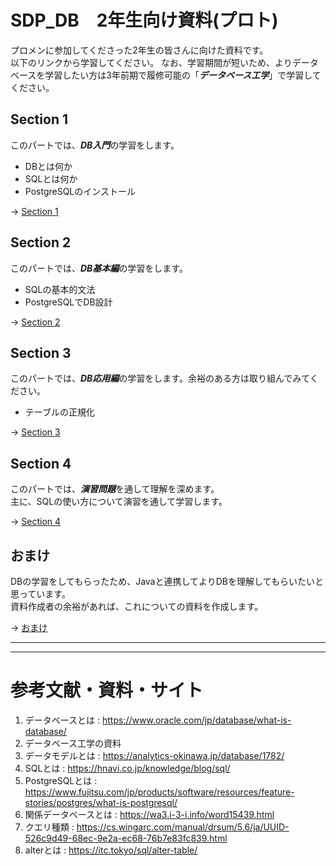# SDP_DB　2年生向け資料(プロト)
プロメンに参加してくださった2年生の皆さんに向けた資料です。  
以下のリンクから学習してください。
なお、学習期間が短いため、よりデータベースを学習したい方は3年前期で履修可能の「***データベース工学***」で学習してください。


## Section 1
このパートでは、***DB入門***の学習をします。  
- DBとは何か
- SQLとは何か
- PostgreSQLのインストール

-> [Section 1](https://github.com/122yuuki/SDP_DB/blob/main/Section_1/section_1-1.md)

## Section 2
このパートでは、***DB基本編***の学習をします。  
- SQLの基本的文法
- PostgreSQLでDB設計

-> [Section 2](https://github.com/122yuuki/SDP_DB/blob/main/Section_2/section_2-1.md)

## Section 3
このパートでは、***DB応用編***の学習をします。余裕のある方は取り組んでみてください。  
- テーブルの正規化

-> [Section 3](https://github.com/122yuuki/SDP_DB/blob/main/Section_3/section_3-1.md)

## Section 4
このパートでは、***演習問題***を通して理解を深めます。  
主に、SQLの使い方について演習を通して学習します。  

-> [Section 4](https://github.com/122yuuki/SDP_DB/blob/main/Section_4/sql_prac.md)

## おまけ

DBの学習をしてもらったため、Javaと連携してよりDBを理解してもらいたいと思っています。  
資料作成者の余裕があれば、これについての資料を作成します。  

-> [おまけ](https://github.com/122yuuki/SDP_DB/blob/main/Section_1/ready.md)

___
___

# 参考文献・資料・サイト
1. データベースとは : https://www.oracle.com/jp/database/what-is-database/
2. データベース工学の資料
3. データモデルとは : https://analytics-okinawa.jp/database/1782/
4. SQLとは : https://hnavi.co.jp/knowledge/blog/sql/
5. PostgreSQLとは : https://www.fujitsu.com/jp/products/software/resources/feature-stories/postgres/what-is-postgresql/
6. 関係データベースとは : https://wa3.i-3-i.info/word15439.html
7. クエリ種類 : https://cs.wingarc.com/manual/drsum/5.6/ja/UUID-526c9d49-68ec-9e2a-ec68-76b7e83fc839.html
8. alterとは : https://itc.tokyo/sql/alter-table/

